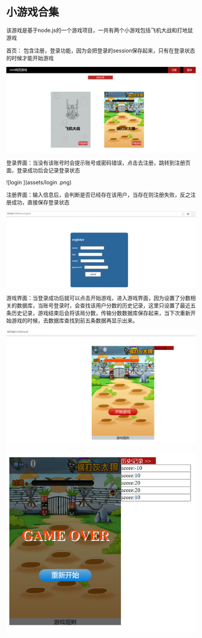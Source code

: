 # 小游戏合集

该游戏是基于node.js的一个游戏项目，一共有两个小游戏包括飞机大战和打地鼠游戏

首页： 包含注册，登录功能，因为会把登录的session保存起来，只有在登录状态的时候才能开始游戏

![首页](assets/首页-1603068216367.png)

登录界面：当没有该账号时会提示账号或密码错误，点击去注册，跳转到注册页面，登录成功后会记录登录状态

![login ](assets/login .png)

注册界面：输入信息后，会判断是否已经存在该用户，当存在则注册失败，反之注册成功，直接保存登录状态

![register](assets/register.png)

游戏界面：当登录成功后就可以点击开始游戏，进入游戏界面，因为设置了分数相关的数据库，当账号登录时，会查找该用户分数的历史记录，这里只设置了最近五条历史记录，游戏结束后会将该局分数，传输分数数据库保存起来，当下次重新开始游戏的时候，去数据库查找到前五条数据再显示出来。

![wolf](assets/wolf.png)

![wolf2](assets/wolf2.png)

